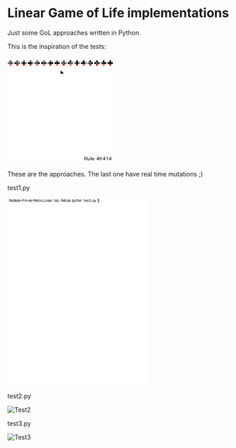 # Linear Game of Life implementations

Just some GoL approaches written in Python.

This is the inspiration of the tests:

![Inspiration](https://raw.githubusercontent.com/pablogs9/Linear-Game-of-Life/master/inspiration.gif)

These are the approaches. The last one have real time mutations ;)

test1.py

![Test1](https://raw.githubusercontent.com/pablogs9/Linear-Game-of-Life/master/sample1.gif)

test2.py

![Test2](https://raw.githubusercontent.com/pablogs9/Linear-Game-of-Life/master/sample2.gif)

test3.py

![Test3](https://raw.githubusercontent.com/pablogs9/Linear-Game-of-Life/master/sample3.gif)
